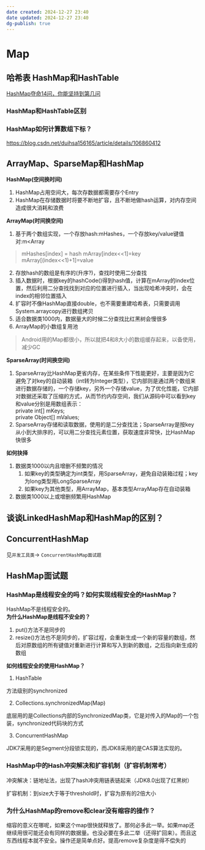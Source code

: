 ```yaml
---
date created: 2024-12-27 23:40
date updated: 2024-12-27 23:40
dg-publish: true
---
```


# Map

## 哈希表 HashMap和HashTable

[HashMap夺命14问，你能坚持到第几问](https://juejin.cn/post/7077363148281348126)

### HashMap和HashTable区别

### HashMap如何计算数组下标？

<https://blog.csdn.net/duihsa156165/article/details/106860412>

## ArrayMap、SparseMap和HashMap

**HashMap(空间换时间)**

1. HashMap占用空间大，每次存数据都需要存个Entry
2. HashMap在存储数据时将要不断地扩容，且不断地做hash运算，对内存空间造成很大消耗和浪费

**ArrayMap(时间换空间)**

1. 基于两个数组实现，一个存放hash:mHashes，一个存放key/value键值对:m<Array

> mHashes[index] = hash
> mArray[index<<1]=key
> mArray[(index<<1)+1]=value

2. 存放hash的数组是有序的(升序?)，查找时使用二分查找
3. 插入数据时，根据key的hashCode()得到hash值，计算在mArray的index位置，然后利用二分查找找到对应的位置进行插入，当出现哈希冲突时，会在index的相邻位置插入
4. 扩容时不像HashMap直接double，也不需要重建哈希表，只需要调用System.arraycopy进行数组拷贝
5. 适合数据类1000内，数据量大的时候二分查找比红黑树会慢很多
6. ArrayMap的小数组复用池

> Android用的Map都很小，所以就把4和8大小的数组缓存起来，以备使用，减少GC

**SparseArray(时间换空间)**

1. SparseArray⽐HashMap更省内存，在某些条件下性能更好，主要是因为它避免了对key的⾃动装箱（int转为Integer类型），它内部则是通过两个数组来进⾏数据存储的，⼀个存储key，另外⼀个存储value，为了优化性能，它内部对数据还采取了压缩的⽅式，从⽽节约内存空间，我们从源码中可以看到key和value分别是⽤数组表示：<br />private int[] mKeys;<br />private Object[] mValues;
2. SparseArray存储和读取数据，使用的是二分查找法；SparseArray是按key从小到大排序的，可以用二分查找元素位置，获取速度非常快，比HashMap快很多

**如何抉择**

1. 数据类1000以内且增删不频繁的情况
   1. 如果key的类型确定为int类型，用SparseArray，避免自动装箱过程；key为long类型用LongSparseArray
   2. 如果key为其他类型，用ArrayMap，基本类型ArrayMap存在自动装箱
2. 数据类1000以上或增删频繁用HashMap<br />

## 谈谈LinkedHashMap和HashMap的区别？

## ConcurrentHashMap

见`并发工具类`→ `ConcurrentHashMap面试题`

## HashMap面试题

### HashMap是线程安全的吗？如何实现线程安全的HashMap？

HashMap不是线程安全的。<br />**为什么HashMap是线程不安全的？**

1. put()方法不是同步的
2. resize()方法也不是同步的，扩容过程，会重新生成一个新的容量的数组，然后对原数组的所有键值对重新进行计算和写入到新的数组，之后指向新生成的数组

**如何线程安全的使用HashMap？**

1. HashTable

方法级别的synchronized

2. Collections.synchronizedMap(Map)

底层用的是Collections内部的SynchronizedMap类，它是对传入的Map的一个包装，synchronized代码块的方式

3. ConcurrentHashMap

JDK7采用的是Segment分段锁实现的，而JDK8采用的是CAS算法实现的。

### HashMap中的Hash冲突解决和扩容机制（扩容机制常考）

冲突解决：链地址法，出现了hash冲突用链表链起来（JDK8.0出现了红黑树）

扩容机制：到size大于等于threshold时，扩容为原有的2倍大小

### 为什么HashMap的remove和clear没有缩容的操作？

缩容的意义在哪呢，如果这个map很快就释放了。那何必多此一举。如果map还继续用很可能还会有同样的数据量。也没必要在多此二举（还得扩回来）。而且这东西线程本就不安全。操作还是简单点好。提高remove复杂度是得不偿失的

